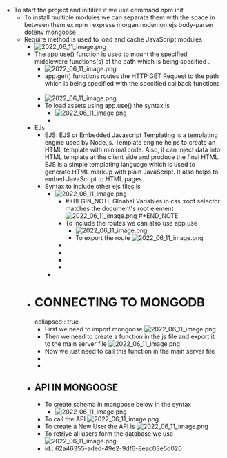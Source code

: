 - To start the project and initilize it we use command npm init
	- To install multiple modules we can separate them with the  space in between them ex npm i express morgan nodemon ejs body-parser dotenv mongoose
	- Require method is used to load and cache JavaScript modules
		- ![2022_06_11_image.png](https://cdn.logseq.com/%2Fc5083927-5c94-4c57-a16c-c5b7d0d4472fb9786bbf-928f-4d77-8a66-cf734c77aca72022_06_11_image.png?Expires=4808519958&Signature=ho7wSdxtyRMlZIZFJ3IJt7YTHKJk51TkbrlJc2LHtACy5s8nVriakdjE722tbrslW11ZuzElJUOnjDA2wEmQMCKDSIkya7pTIijKQqgo40njtW9xBUE7YoOZ~eyuAW23FTschqF925D7BNcq681iEJGY8dfc~D9bKg7DzPinHWiXE6mgQxc~Zz0Ao5DGNTZwVUZ491mp753DMwYL122eGVV24G6rIoqJn-FEE1bREl53PG1wMup7KwnVirRHETtZsFE9EO3myI4ZQoTC0iAEOo9Tu8ag~uPr1Dm5I4PRuiN9GbiwIqIdo~bLNx0K3jaJsP6WblVxnfs4n8BrFzth8Q__&Key-Pair-Id=APKAJE5CCD6X7MP6PTEA)
		- The app.use() function is used to mount the specified middleware functions(s) at the path which is being specified .
			- ![2022_06_11_image.png](https://cdn.logseq.com/%2Fc5083927-5c94-4c57-a16c-c5b7d0d4472ff923a6ae-8253-429e-8f99-994aa3aebf5b2022_06_11_image.png?Expires=4808520354&Signature=Lnts4hJsI-GfJSI7gbAnXiN7mmQi3Oi70ZNuVPo9jUfjkF2wsT8onMMTRfDitpX1x~AqmucZ23xgaezkr9689JAyAn0sZzIA8~-5gJxZVrfGfD-3CNihG3Vwt7ZySbEmHxkyrcNEd7H7MnQ4~eXASl4yAfIzMju0Rsfyj37PCG2yWJjfC0fbCB~v~7krNPSQDZLGDpcjgDWGrxeybge0SAUgqVkNfo52TbI3JpUAcpFMvzUmDfYhN3U8uyXEeX6-7DZmYdZmw1YWRUAK1RozLC-pEZTkLxJmlkXTv1edlNbwYxvXYlrsxlmGb6e0wAE--l6Hcji1hDbjX4Unu7864Q__&Key-Pair-Id=APKAJE5CCD6X7MP6PTEA)
			- app.get() functions routes the HTTP GET  Request to the path which is being specified with the specified callback functions .
			- ![2022_06_11_image.png](https://cdn.logseq.com/%2Fc5083927-5c94-4c57-a16c-c5b7d0d4472f5ab67dfd-b445-4f5d-b1cd-ffc5446157c92022_06_11_image.png?Expires=4808520636&Signature=aUwmOCeDuNKJCKTpwtdCDx~3qOMdNDyB4vQ4p62Daiq6umDd8JSToXK8rHlcYurLX0jKMhrHQdY0shhQ~dVd28Ww1qPDGIiP3wiJd1KzTdruZkNVxte~2rTyNffA628pHJlBL23dVKMGmnb68KhPM8ZK2vsttM7U8SLFvYxCTJApRag8fXHh6RETstDc5j4OiH6U2Z0O9J-bfe-fdnDs~bGM94D8mYbRFFiBImIbZ04F0s3I1ZRIKRC0WqZePEjxdtF1Pk2eIhJFhZEXoczrVEKXe8nimLVUpxOqVd9ZlWA1Eg9GOFnGNXKTnp2AUrWpbVYN-0Xnhp~-cIYVbGm2TA__&Key-Pair-Id=APKAJE5CCD6X7MP6PTEA)
			- To load assets using app.use() the syntax is
				- ![2022_06_11_image.png](https://cdn.logseq.com/%2Fc5083927-5c94-4c57-a16c-c5b7d0d4472f5156df56-5d8a-4e77-ab7b-b9b99ce1da6d2022_06_11_image.png?Expires=4808520772&Signature=PN1~vodKTyZDXqYX11VEkoFoNCQa~2oXiYmIebX8UIXk1SCI-RwPsgeHSWFEeJaVlC04XWNyojvkmxQPRVqzJQf0QThI0ui1Z8rFtD9i7Il5V8gdQMYqoqfNUM7TKaEnk1ANSnmDo56IfS5Ty-q7S-Gij6mBnpMDRsAyPEap~EYS9s7YDYhiPDYLzH7cfXjYhgbLCeoZIut0~c2LXImEB4aYBtuCYAIsfx5YgGcHaKTuzeWP8I~ebbzA1g94TfCx8CyzrN7cLoiItXfuB-p2JqAGVmJMc18ow18YnK8V0pl8tylLkwvtS3fQE44QDk6a3bEMOSTJCWXb99PToJsi2g__&Key-Pair-Id=APKAJE5CCD6X7MP6PTEA)
				-
		- EJs
			- EJS: EJS or Embedded Javascript Templating is a templating engine used by Node.js. Template engine helps to create an HTML template with minimal code. Also, it can inject data into HTML template at the client side and produce the final HTML. EJS is a simple templating language which is used to generate HTML markup with plain JavaScript. It also helps to embed JavaScript to HTML pages.
			- Syntax to include other ejs files is
				- ![2022_06_11_image.png](https://cdn.logseq.com/%2Fc5083927-5c94-4c57-a16c-c5b7d0d4472f1c56656d-1a4c-47e6-8a93-67595339f83c2022_06_11_image.png?Expires=4808520895&Signature=kSGNlDn-fhh12TsUfBchSWEjoyEziC7ntm9eEbvqpv~C78Xz5XVCe2dEB2vCG7mrDuYa83XpbBaAbFZ1zYKDqjv8DLBQhWV2CD~8Tvv9y~HFgzinNMRKOrS60Z2uSvY2C~RxO9K4P65IEXHSDoP0b~qLoQS54Auy4bgr1Nz5s052-LiOz6n-IY1uXJ2c0~qblERHuUJVHB2mNBrb2i9sFCmtbYQfxSu8HZ2K15IDrRxbpLR57mn6DA-yT8DFuY8vToOsUZgWahroeSbkD6d8pttcRynOPFmzkD2dgNVAJpsk~TVcr5H3oL91wyUe8JyvGGymkGY2Vsq55cSbJ68qsQ__&Key-Pair-Id=APKAJE5CCD6X7MP6PTEA)
					- #+BEGIN_NOTE
					  Gloabal Variables in css 
					  :root selector matches the document's root element 
					  ![2022_06_11_image.png](https://cdn.logseq.com/%2Fc5083927-5c94-4c57-a16c-c5b7d0d4472f53e5cf74-640d-4ddc-b439-02df9f5a2f912022_06_11_image.png?Expires=4808520989&Signature=iesSupUn~ztT--coFcX5eHeQQCOQ67-Fn7IjBEsXG07n5RB-ofRGv3kuE2WaIHq4TQ6leski~isVUFXoEQZwpz1Ms3ZweQTOCZsVkWUiuxS7xkq3fLkLDmFPlfgCeT44NhNqdS3gpkhmkjlWbDcilZ9pBOdHRZgXxRx8AZRXe8CW5OZ68AOS~q0QzhqppjxKccET0LVne1nQbnmmKIHC7BqQQF3p7dfbLCoZ6J7VmjOEQmp0QzfTSIu2RJTQHuRvAED0ic1ruulYwYwGyGnEn59Rv-gILKHWtRpzjk7uMyIp8YYX0rYVBxu5r~yNMw09GQK2P~lK6jkM~en94QPtJw__&Key-Pair-Id=APKAJE5CCD6X7MP6PTEA) 
					  #+END_NOTE
					- To include the routes we can also use app.use
						- ![2022_06_11_image.png](https://cdn.logseq.com/%2Fc5083927-5c94-4c57-a16c-c5b7d0d4472f9fbeb969-edbc-4546-b91c-f53bf8dcebce2022_06_11_image.png?Expires=4808525481&Signature=IahlHl6Kpm4S8YfMXCBDIs-kkTALHGoSTh~-Fqi8SWKvhcFRMF2dZkqr21CoDWzpZCyOeHLYMSIMvzKs~7bgx9SWRx6ECUez5xd0MV4qWXf8us-en4SjMl9qLEvQrBd3d7BEZ3R66OtTue9l3DUJ2sL1V5H2obDhjeaG4nYAwmp41jLl9WQnRQ5dTdT7fZS7FMQzaHhAqQI4sCSktQpu24PIqJLyqlc3WvL~AXgywaBEvbN~pmMRdFQ1vJ3lEfGPwu-I-m4~ADParekZ0QLD5Q3X9ORiRZfoq5ZI-tUhR97heNwQ6Q2X-OEbVUH6rLrmptVfNcmafcj5T3lOmwGz1Q__&Key-Pair-Id=APKAJE5CCD6X7MP6PTEA)
						- To export the route ![2022_06_11_image.png](https://cdn.logseq.com/%2Fc5083927-5c94-4c57-a16c-c5b7d0d4472fe0e3d5f4-082a-4e5c-811d-4f73594d24fe2022_06_11_image.png?Expires=4808525565&Signature=lJCXFy2GjUKuDpVm56koK~BlXphcJQeTLLi-zXPDde6b-g8fg-0-VTWDoX0ze93naF9q8hAcLjdrEsReRyMtek~UQmFTCtlica-0KxOxkOjzG0HAxyVGXotF5ziIdMBrdMhAlhENoJZglKjy5z~vcs6cQk6VOk4McqqV3QltfUufw1SRryDeOUcJ20MWTpfmrxlQIVsjF~Ty61pUZVmzXAFunbuvpUUbFdtsSWR2vmCaSDnyTDlfdm~03RNxFp3lj082CHZluGrfmZ3c6J7nxrJFBFdW4ILHQzcoBu3u248V3~LFm~XMCLojTGQCKDBSW1yVL6~n4I~RD25-1a44mQ__&Key-Pair-Id=APKAJE5CCD6X7MP6PTEA)
					-
					-
					-
					-
				-
		- # CONNECTING TO MONGODB
		  collapsed:: true
			- First we need to import mongoose ![2022_06_11_image.png](https://cdn.logseq.com/%2Fc5083927-5c94-4c57-a16c-c5b7d0d4472fe3751961-7786-4d30-86ba-e5230326cef92022_06_11_image.png?Expires=4808531623&Signature=lurvwncsDD73c6ZXa0eK3ODclbeMGVyna-Q69OzYP5hHsbLKJY9Id7RF8IBYqjLIGz9Y~qCNPV0MXF7d3Bh1Do-Da594UMqx7j5AfvZ-r9EEU8SFG8qI532iZRnJrLTHQEdoKh8LwpEaJDuR82V1Ipew-bnhFRhFPCKhIOyRd2oFgBItaAF4lYwtFL0cePiotnDT3EO27nkhCbkZJBZrrRGLb~xn8Nsowk-q6pBuUJBleXN~ZaWixyjWrcEbGRnDc2JALC9reoDvEZWfM3xBNJj9h68O6fK3gsrZvCvNNVXcn9zUb3K7NihQtUjKyqhuGVEn-VPWJ6KelHZ-VmdWaQ__&Key-Pair-Id=APKAJE5CCD6X7MP6PTEA)
			- Then we need to create a function  in the js file and export it to the main server file ![2022_06_11_image.png](https://cdn.logseq.com/%2Fc5083927-5c94-4c57-a16c-c5b7d0d4472fb83ad459-5712-4c4f-94dd-50438dedb6f52022_06_11_image.png?Expires=4808531725&Signature=R3XQRk1obHQJr6WS3DH~2vqqdFi2G-2VbMAWE8xdgRkSqWhY65rrekSMmrSHoVINfA1sHkjwp-alBbg1Vr0X2hxpYapaIS1W6BqWExEpY5c94~QPFfrwmJAFWt7bhHfZGJrCyxWPoOGAegTK~f-Vby~TtaukL0E3OSxUxuvjeoYY9b0wXTUCGL~i3ko7T0xHZxoXWhkWn3g3P4BH2OTCIZZdenukzOcOkKDhNyFB~5qaC331fSkGIu~bRfZOY1J7N9UnVlotLkeiy8ODqL0QyFdFQGlY4GUUI3N1Liw9CtXxNFDPfr4pvXzB64vwhYCuJ7I7w8yKq0weTHs4dXDauQ__&Key-Pair-Id=APKAJE5CCD6X7MP6PTEA)
			- Now we just need to call this function in the main server file
			-
			-
		- ## API IN MONGOOSE
			- To create schema in mongoose below in the syntax
				- ![2022_06_11_image.png](https://cdn.logseq.com/%2Fc5083927-5c94-4c57-a16c-c5b7d0d4472f85fe35d5-49cb-4716-b85b-008fb84050962022_06_11_image.png?Expires=4808532155&Signature=QU1W9adcYPK05D2HKUOljwdRKzxV40ywjJF9nMnFGhvEh71ILVVcSlnIkgzAPrxw7meM0fwjux-xCBBeId8Upp1j5LOz2C34vfe7gJC-Jo6BTJ87ebfLwJSo8eCir67w83Oy0dtrhmxbr~tlTUX55FZlxgJ72WR2panvidwk~-iag5oOliN~6DsiNRf5m8x6Pi-FBp5G6NikWwFiN8gUyuM9BndqSI1dhM6K~elmOIG4PInYzJTGPrKXgDww0m5pqe3F7SBbTHCHDlW0V6NzFX57fauE3NCyKaObR0hf292nDwcQ1cyIjIi9QB-MlqKW5i55okzquH68WUL8YsDjyA__&Key-Pair-Id=APKAJE5CCD6X7MP6PTEA)
			- To call the API ![2022_06_11_image.png](https://cdn.logseq.com/%2Fc5083927-5c94-4c57-a16c-c5b7d0d4472fdcefd631-88c0-410b-98e9-aa3c5b7ef0b92022_06_11_image.png?Expires=4808533217&Signature=njFihU-D11ZRUutGadQA6KiDwD6ykJCsj2bJZbiWu8FyVUxOUSuzIPg2sQBJ~~I8TqQuVY-9O2xiAjmv7sHNOhDj5ziGw3RhFQp5BcozfdWMV5CRxwlBGTWHaCYFjkxdTS9ADGFOLe3HNJM9D3DqD3AxmfvencXiIibzdMg65HeaxWZuKMMbepo5uODLyapgj81mTzdDvDgfPbL~JpJvIhkMkK0BPnGynfFu5Lut3JKTysxR3EzyC6YBwd~tHmjLfI9g2U5~CNlbX-uCI~lx1V8F8lgTIeQ~YprxzmQfmK8XoeL5M-jsj0i7KbxVVqPBOuvnhCFxHHcXuwa9E71IlA__&Key-Pair-Id=APKAJE5CCD6X7MP6PTEA)
			- To create a New User the API is ![2022_06_11_image.png](https://cdn.logseq.com/%2Fc5083927-5c94-4c57-a16c-c5b7d0d4472f82502f1f-8742-42b4-9ab3-f079a2f5afde2022_06_11_image.png?Expires=4808533547&Signature=S60Zbo8Ghb2rXR-U5OfX1dgy3qsP~pHphxhGLYK5VU11Qm8pI-22ghigzhLLdlcYiIbKLlZHmA4UC~qIIlLtF5BwmDhBSj7pQf0WWc9ny1yA16C3h7Ba6xSFQx8Oh01pCVBaDu8E2eBLjCusM1hcyvKXCYkDpI-gYbcL~E0JvuF4x85Yn~9GDw18bVSpzn0DzhKHmvLpEHGJH2ZGGu2~Xjrvf2gSHkO2Ts2i3bkbYsp2Zzo99ib5dOreafbpUNgu5Uz28wo7pna-7ftecUkhaNISsWCHO4Ia0D~2bx7Qea0DX-pLJWAZ40-E58WbMlc002uVdG5vQA1lgUVoFeNKIQ__&Key-Pair-Id=APKAJE5CCD6X7MP6PTEA)
			- To retrive all users form the database we use ![2022_06_11_image.png](https://cdn.logseq.com/%2Fc5083927-5c94-4c57-a16c-c5b7d0d4472fab089d6e-1f45-4d30-8555-ec9e69c1a3332022_06_11_image.png?Expires=4808540500&Signature=conhGUq50eeENQH-ySja7xWlWQke~v74Mc4n6P4SIOSSVkCgGMZ4hBOcpFlayqQLGIPPEQfSxoKozvwgxSb-eO7TxUlFKFOiggrMDGl0ZrPITisb6Cb~u49tDh4VpKWHlOAIqkt6kPQP0B54I0kHZE7P-KLYXvLKjdlPdwWY7RWonoeFGhineXebVlTGJl3UVSfu6oQdzTgzph7pX4HBwN4uElMpyriYl0JMW34Q5rekkh284gVIl-8qP8wyfGeNfWeWbprszOaDbI-OoxPYVyGpd9ZlCzlP5bSxqmpeLO8yCSZ5tipv6Lsq3FcNmm8RzCkbpi4WeJLvENKo5zCFXA__&Key-Pair-Id=APKAJE5CCD6X7MP6PTEA)
			- id:: 62a46355-aded-49e2-9df6-8eac03e5d026